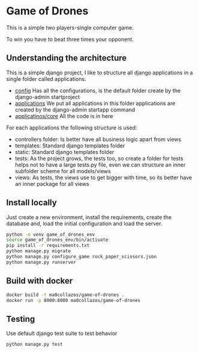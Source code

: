# Game of Drones

This is a simple two players-single computer game.

To win you have to beat three times your opponent.

## Understanding the architecture

This is a simple django project, I like to structure all django applications
in a single folder called applications.

- [config](config) Has all the configurations, is the default folder
  create by the django-admin startproject
- [applications](applications) We put all applications in this folder
   applications are created by the django-admin startapp command
- [applicatinos/core](applications/core) All the code is in here

For each applications the following structure is used:
- controllers folder: Is better have all business logic apart from views
- templates: Standard django templates folder
- static: Standard django templates folder
- tests: As the project grows, the tests too, so create a folder for tests
  helps not to have a large tests.py file, even we can structure an inner
  subfolder scheme for all models/views
- views: As tests, the views use to get bigger with time, so its better
  have an inner package for all views

## Install locally

Just create a new environment, install the requirements, create the
 database and,  load the initial configuration and load the server.

```bash
python -m venv game_of_drones_env
source game_of_drones_env/bin/activate
pip install -r requirements.txt
python manage.py migrate
python manage.py configure_game rock_paper_scissors.json
python manage.py runserver
```

## Build with docker

```bash
docker build -t ma0collazos/game-of-drones .
docker run -p 8000:8000 ma0collazos/game-of-drones
```

## Testing

Use default django test suite to test behavior

```bash
python manage.py test
```